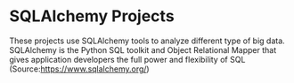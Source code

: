 # SQLAlchemy Projects
These projects use SQLAlchemy tools to analyze different type of big data. 
SQLAlchemy is the Python SQL toolkit and Object Relational Mapper that gives application developers the full power and flexibility of SQL (Source:https://www.sqlalchemy.org/)
